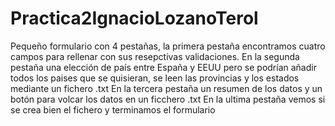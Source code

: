 # Practica2IgnacioLozanoTerol

Pequeño formulario con 4 pestañas, la primera pestaña encontramos cuatro campos para rellenar con sus resepctivas validaciones.
En la segunda pestaña una elección de país entre España y EEUU pero se podrían añadir todos los paises que se quisieran, se leen las provincias 
y los estados mediante un fichero .txt
En la tercera pestaña un resumen de los datos y un botón para volcar los datos en un ficchero .txt
En la ultima pestaña vemos si se crea bien el fichero y terminamos el formulario
